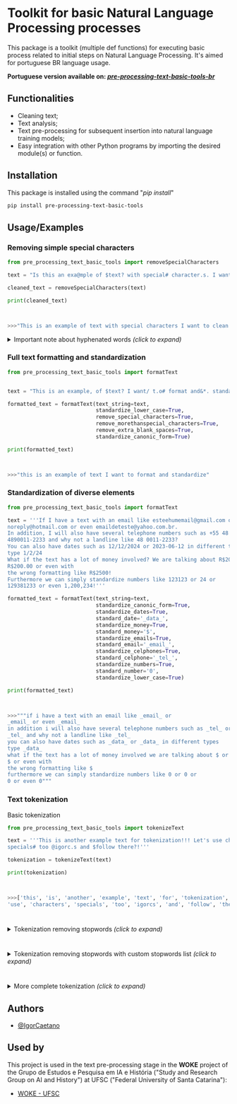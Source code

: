 
# Toolkit for basic Natural Language Processing processes

This package is a toolkit (multiple def functions) for executing basic process related to initial steps on Natural Language Processing. It's aimed for portuguese BR language usage.

**Portuguese version available on: *[pre-processing-text-basic-tools-br](https://pypi.org/project/pre-processing-text-basic-tools-br/)***

## Functionalities

- Cleaning text;
- Text analysis;
- Text pre-processing for subsequent insertion into natural language training models;
- Easy integration with other Python programs by importing the desired module(s) or function.


## Installation

This package is installed using the command "*pip install*"

```bash
pip install pre-processing-text-basic-tools
```

## Usage/Examples

### Removing simple special characters

```python
from pre_processing_text_basic_tools import removeSpecialCharacters

text = "Is this an exa@mple of $text? with special# character.s. I want to clean it!!!"

cleaned_text = removeSpecialCharacters(text)

print(cleaned_text)



>>>"This is an example of text with special characters I want to clean it"
```

<details>
  <summary>Important note about hyphenated words  <i>(click to expand)</i></summary>
  <br>
  It is important to highlight that the functions were designed for direct applications in the Portuguese language. Therefore, words with a hyphen, such as "sexta-feira", do not have their special character "-" removed by default, but you can choose to remove the hyphens from such words using the <i>remove_hyphen_from_words</i> parameter, passing it to <i>True</i>. Furthermore, if you want hyphens not to be replaced by a space " ", you can pass the parameter <i>personalized_treatment</i> to <i>False</i>, which replaces characters "/", "\ " is for " ".
  <br><br>
  
  ```python
  from pre_processing_text_basic_tools import removeSpecialCharacters

  text = "Today is sexta-feira and 03/09/2024! Or even 03-09-2024."

  cleaned_text = removeSpecialCharacters(text,remove_hyphen_from_words=True)

  print(cleaned_text)



  >>>"Today is sexta feira and 03 09 2024 Or even 03 09 2024"
  ```
</details>




### Full text formatting and standardization

```python
from pre_processing_text_basic_tools import formatText


text = "This is an example, of $text? I want/ t.o# format and&*. standardize!?"

formatted_text = formatText(text_string=text,
                            standardize_lower_case=True,
                            remove_special_characters=True,
                            remove_morethanspecial_characters=True,
                            remove_extra_blank_spaces=True,
                            standardize_canonic_form=True)

print(formatted_text)



>>>"this is an example of text I want to format and standardize"
```

### Standardization of diverse elements

```python
from pre_processing_text_basic_tools import formatText

text = '''If I have a text with an email like esteehumemail@gmail.com or
noreply@hotmail.com or even emaildeteste@yahoo.com.br.
In addition, I will also have several telephone numbers such as +55 48 911223344 or
4890011-2233 and why not a landline like 48 0011-2233?
You can also have dates such as 12/12/2024 or 2023-06-12 in different types
type 1/2/24
What if the text has a lot of money involved? We are talking about R$200,000.00 or
R$200.00 or even with
the wrong formatting like R$2500!
Furthermore we can simply standardize numbers like 123123 or 24 or
129381233 or even 1,200,234!'''

formatted_text = formatText(text_string=text,                                        
                            standardize_canonic_form=True,
                            standardize_dates=True,
                            standard_date='_data_',
                            standardize_money=True,
                            standard_money='$',
                            standardize_emails=True,
                            standard_email='_email_',
                            standardize_celphones=True,
                            standard_celphone='_tel_',
                            standardize_numbers=True,
                            standard_number='0',
                            standardize_lower_case=True)

print(formatted_text)



>>>"""if i have a text with an email like _email_ or
_email_ or even _email_
in addition i will also have several telephone numbers such as _tel_ or
_tel_ and why not a landline like _tel_
you can also have dates such as _data_ or _data_ in different types
type _data_
what if the text has a lot of money involved we are talking about $ or
$ or even with
the wrong formatting like $
furthermore we can simply standardize numbers like 0 or 0 or
0 or even 0"""
```

### Text tokenization

Basic tokenization

```python
from pre_processing_text_basic_tools import tokenizeText

text = '''This is another example text for tokenization!!! Let's use characters,
specials# too @igorc.s and $follow there?!'''

tokenization = tokenizeText(text)

print(tokenization)



>>>['this', 'is', 'another', 'example', 'text', 'for', 'tokenization', 'lets', 
'use', 'characters', 'specials', 'too', 'igorcs', 'and', 'follow', 'there']
```

# 

<details>
  <summary>Tokenization removing stopwords  <i>(click to expand)</i></summary>
  <br>
  Stopwords are words that do not have much meaning in sentences, so some applications, in order to optimize their processing and training time, remove such words from the text corpus. Some examples of common stopwords are articles and prepositions.
  <br>

  ```python
  from pre_processing_text_basic_tools import tokenizeText

  text = '''O menino gosta de comer frutas e verduras!'''

  tokenization = tokenizeText(text,remove_stopwords=True)

  print(tokenization)



  >>>['menino', 'gosta', 'comer', 'frutas', 'verduras']
  ```

</details>

# 

<details>
  <summary>Tokenization removing stopwords with custom stopwords list  <i>(click to expand)</i></summary>
  <br>
  We can also select a personalized list of stopwords, adding or removing from the default list <i>standard_list_with_stopwords_for_tokenization</i> or even creating a completely unique list.
  <br>

  ```python
  from pre_processing_text_basic_tools import tokenizeText
  from pre_processing_text_basic_tools import standard_list_with_stopwords_for_tokenization

  text = '''This is an example of usage! That is cool for some people, but not for others.'''

  custom_stopwords_list = standard_list_with_stopwords_for_tokenization + ['the','a','an','for','this','that','of','is']

  tokenization = tokenizeText(text_string=text,
                              remove_stopwords=True,
                              list_of_stopwords=custom_stopwords_list)

  print(tokenization)



  >>>['example', 'usage', 'cool', 'some', 'people', 'but', 'not', 'others']
  ```

</details>

# 

<details>
  <summary>More complete tokenization  <i>(click to expand)</i></summary>
  <br>
  You can also use prior formatting before the tokenization process. In the example below, the text is passed into canonical form before tokenizing it. In other words, words like "coração" become "coracao", losing their accents, "ç", etc.
  <br>
    
  ```python
  from pre_processing_text_basic_tools import tokenizeText,formatText

  text = "Este é um exemplo para a ficção científica. Vôo alto! Açaí é bom demais!"

  formatted_text = formatText(text_string=text,standardize_canonic_form=True)

  tokenization = tokenizeText(text_string=formatted_text,
                              remove_stopwords=True)

  print(tokenization)



  >>>['este', 'um', 'exemplo', 'para', 'ficcao', 'cientifica', 'voo', 'alto', 
  'acai', 'bom', 'demais']
  ```

</details>




## Authors

- [@IgorCaetano](https://github.com/IgorCaetano)


## Used by

This project is used in the text pre-processing stage in the **WOKE** project of the Grupo de Estudos e Pesquisa em IA e História ("Study and Research Group on AI and History") at UFSC ("Federal University of Santa Catarina"):

- [WOKE - UFSC](https://github.com/iaehistoriaUFSC/Repositorio_UFSC)

